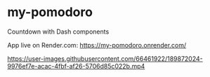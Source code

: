 # my-pomodoro
Countdown with Dash components

App live on Render.com:
https://my-pomodoro.onrender.com/


https://user-images.githubusercontent.com/66461922/189872024-9976ef7e-acac-4fbf-af26-5706d85c022b.mp4

